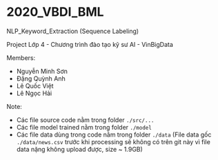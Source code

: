 # 2020_VBDI_BML
NLP_Keyword_Extraction (Sequence Labeling)

Project Lớp 4 - Chương trình đào tạo kỹ sư AI - VinBigData

Members: 
- Nguyễn Minh Sơn
- Đặng Quỳnh Anh
- Lê Quốc Việt
- Lê Ngọc Hải

Note: 
- Các file source code nằm trong folder ```./src/...```
- Các file model trained nằm trong folder ```./model```
- Các file data dùng trong code nằm trong folder ```./data```
(File data gốc ```./data/news.csv``` trước khi processing sẽ không có trên git này vì file data nặng không upload được, size ~ 1.9GB)